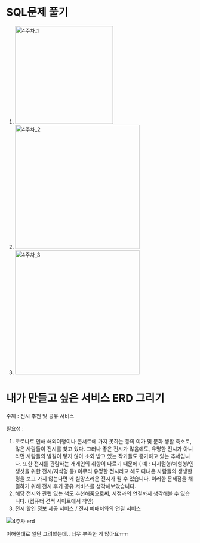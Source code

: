 # SQL문제 풀기
1) <img width="262" alt="4주차_1" src="https://user-images.githubusercontent.com/81062189/117551055-aecd7380-b07e-11eb-85e7-409813e4a074.png">
2) <img width="333" alt="4주차_2" src="https://user-images.githubusercontent.com/81062189/117550981-3666b280-b07e-11eb-9bc3-1633f9bda343.png">
3) <img width="333" alt="4주차_3" src="https://user-images.githubusercontent.com/81062189/117551003-55654480-b07e-11eb-87a7-18e5739a9ade.png">



# 내가 만들고 싶은 서비스 ERD 그리기

주제 : 전시 추천 및 공유 서비스

필요성 :
1) 코로나로 인해 해외여행이나 콘서트에 가지 못하는 등의 여가 및 문화 생활 축소로, 많은 사람들이 전시를 찾고 있다. 그러나 좋은 전시가 많음에도, 유명한 전시가 아니라면 사람들의 발길이 닿지 않아 소외   받고 있는 작가들도 증가하고 있는 추세입니다. 또한 전시를 관람하는 개개인의 취향이 다르기 때문에 ( 예 : 디지털형/체험형/인생샷을 위한 전시/지식형 등) 아무리 유명한 전시라고 해도 다녀온 사람들의 
  생생한 평을 보고 가지 않는다면 꽤 실망스러운 전시가 될 수 있습니다. 이러한 문제점을 해결하기 위해 전시 후기 공유 서비스를 생각해보았습니다. 
2) 해당 전시와 관련 있는 책도 추천해줌으로써, 서점과의 연결까지 생각해볼 수 있습니다. (컴퓨터 견적 사이트에서 착안)
3) 전시 할인 정보 제공 서비스 / 전시 예매처와의 연결 서비스

![4주차 erd](https://user-images.githubusercontent.com/81062189/117550837-76796580-b07d-11eb-981e-a9c921b8615e.jpg)

이해한대로 일단 그려봤는데.. 너무 부족한 게 많아요ㅠㅠ 
